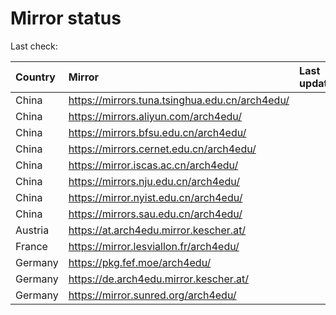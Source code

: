 <script src="./time.js"></script>
# Mirror status
Last check: <script type="text/javascript">localize(1721247635.8631423);</script>

|Country|Mirror|Last update|
|:------|:-----|:----------|
|China|https://mirrors.tuna.tsinghua.edu.cn/arch4edu/|<script type="text/javascript">localize(1721198217);</script>|
|China|https://mirrors.aliyun.com/arch4edu/|<script type="text/javascript">localize(1721198217);</script>|
|China|https://mirrors.bfsu.edu.cn/arch4edu/|<script type="text/javascript">localize(1721198217);</script>|
|China|https://mirrors.cernet.edu.cn/arch4edu/|<script type="text/javascript">localize(1721198217);</script>|
|China|https://mirror.iscas.ac.cn/arch4edu/|<script type="text/javascript">localize(1721198217);</script>|
|China|https://mirrors.nju.edu.cn/arch4edu/|<script type="text/javascript">localize(1721154879);</script>|
|China|https://mirror.nyist.edu.cn/arch4edu/|<script type="text/javascript">localize(1721198217);</script>|
|China|https://mirrors.sau.edu.cn/arch4edu/|<script type="text/javascript">localize(1721198217);</script>|
|Austria|https://at.arch4edu.mirror.kescher.at/|<script type="text/javascript">localize(1721198217);</script>|
|France|https://mirror.lesviallon.fr/arch4edu/|<script type="text/javascript">localize(1721198217);</script>|
|Germany|https://pkg.fef.moe/arch4edu/|<script type="text/javascript">localize(1721198217);</script>|
|Germany|https://de.arch4edu.mirror.kescher.at/|<script type="text/javascript">localize(1721198217);</script>|
|Germany|https://mirror.sunred.org/arch4edu/|<script type="text/javascript">localize(1721198217);</script>|

<script src="./tablefilter/tablefilter.js"></script>
<script src="./table.js"></script>